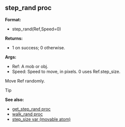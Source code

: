 ## step_rand proc

**Format:**
+   step_rand(Ref,Speed=0)

**Returns:**
+   1 on success; 0 otherwise.

**Args:**
+   Ref: A mob or obj.
+   Speed: Speed to move, in pixels. 0 uses Ref.step_size.


Move Ref randomly.

> [!TIP] 
> **See also:**
> +   [get_step_rand proc](/ref/proc/get_step_rand.md) 
> +   [walk_rand proc](/ref/proc/walk_rand.md) 
> +   [step_size var (movable atom)](/ref/atom/movable/var/step_size.md) 